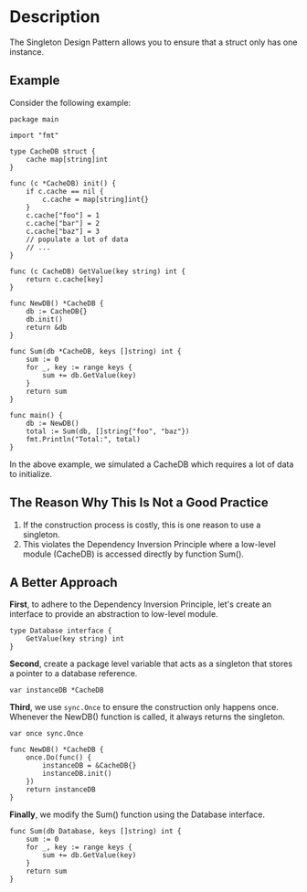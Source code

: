 # Description

The Singleton Design Pattern allows you to ensure that a struct only has one instance.

## Example

Consider the following example:

```
package main

import "fmt"

type CacheDB struct {
	cache map[string]int
}

func (c *CacheDB) init() {
	if c.cache == nil {
		c.cache = map[string]int{}
	}
	c.cache["foo"] = 1
	c.cache["bar"] = 2
	c.cache["baz"] = 3
	// populate a lot of data
	// ...
}

func (c CacheDB) GetValue(key string) int {
	return c.cache[key]
}

func NewDB() *CacheDB {
	db := CacheDB{}
	db.init()
	return &db
}

func Sum(db *CacheDB, keys []string) int {
	sum := 0
	for _, key := range keys {
		sum += db.GetValue(key)
	}
	return sum
}

func main() {
	db := NewDB()
	total := Sum(db, []string{"foo", "baz"})
	fmt.Println("Total:", total)
}

```

In the above example, we simulated a CacheDB which requires a lot of data to initialize.

## The Reason Why This Is Not a Good Practice

1. If the construction process is costly, this is one reason to use a singleton.
2. This violates the Dependency Inversion Principle where a low-level module (CacheDB) is accessed directly by function Sum().

## A Better Approach

**First**, to adhere to the Dependency Inversion Principle, let's create an interface to provide an abstraction to low-level module.

```
type Database interface {
	GetValue(key string) int
}
```

**Second**, create a package level variable that acts as a singleton that stores a pointer to a database reference.

```
var instanceDB *CacheDB
```

**Third**, we use `sync.Once` to ensure the construction only happens once. Whenever the NewDB() function is called, it always returns the singleton.

```
var once sync.Once

func NewDB() *CacheDB {
	once.Do(func() {
		instanceDB = &CacheDB{}
		instanceDB.init()
	})
	return instanceDB
}
```

**Finally**, we modify the Sum() function using the Database interface.

```
func Sum(db Database, keys []string) int {
	sum := 0
	for _, key := range keys {
		sum += db.GetValue(key)
	}
	return sum
}
```

